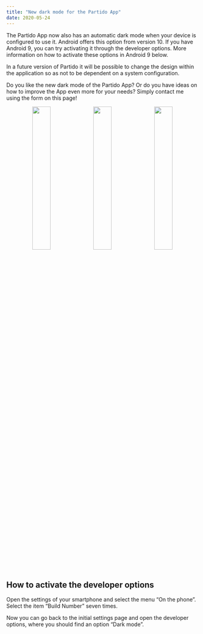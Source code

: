 ```yaml
---
title: "New dark mode for the Partido App"
date: 2020-05-24
---
```


The Partido App now also has an automatic dark mode when your device is configured to use it. Android offers this option from version 10. If you have Android 9, you can try activating it through the developer options. More information on how to activate these options in Android 9 below.

In a future version of Partido it will be possible to change the design within the application so as not to be dependent on a system configuration.

Do you like the new dark mode of the Partido App? Or do you have ideas on how to improve the App even more for your needs? Simply contact me using the form on this page!

<p float="left" align="middle">
  <img src="https://user-images.githubusercontent.com/5000255/185853093-6f354743-0360-49a2-9467-f8a718b29467.png" width="31%" />
  <img src="https://user-images.githubusercontent.com/5000255/185853113-5e5cf72f-3ffe-4544-8cd0-20f34b35321f.png" width="31%" /> 
  <img src="https://user-images.githubusercontent.com/5000255/185853125-a52bec4c-9a51-42b3-8da6-352b5d5a8e58.png" width="31%" />
</p>

## How to activate the developer options

Open the settings of your smartphone and select the menu “On the phone”. Select the item “Build Number” seven times.

Now you can go back to the initial settings page and open the developer options, where you should find an option “Dark mode”.
